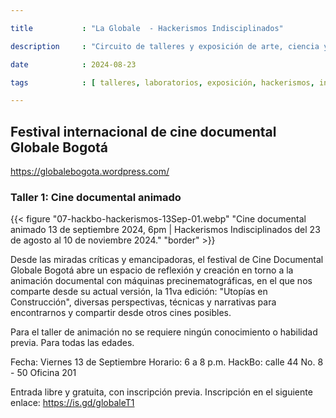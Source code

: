 ```yaml
---

title           : "La Globale  - Hackerismos Indisciplinados"

description     : "Circuito de talleres y exposición de arte, ciencia y tecnología."

date            : 2024-08-23

tags            : [ talleres, laboratorios, exposición, hackerismos, indisciplina, cine, documental, cinematogrfía ]

---
```


## Festival internacional de cine documental Globale Bogotá

https://globalebogota.wordpress.com/

### Taller 1: Cine documental animado

{{< figure "07-hackbo-hackerismos-13Sep-01.webp" "Cine documental animado 13 de septiembre 2024, 6pm | Hackerismos Indisciplinados del 23 de agosto al 10 de noviembre 2024." "border" >}}

Desde las miradas críticas y emancipadoras, el festival de Cine Documental Globale Bogotá 
abre un espacio de reflexión y creación en torno a la animación documental con máquinas precinematográficas, 
en el que nos comparte desde su actual versión, la 11va edición: "Utopías en Construcción", 
diversas perspectivas, técnicas y narrativas para encontrarnos y compartir desde otros cines posibles.

Para el taller de animación no se requiere ningún conocimiento o habilidad previa. Para todas las edades.

Fecha: Viernes 13 de Septiembre
Horario: 6 a 8 p.m.
HackBo: calle 44 No. 8 - 50 Oficina 201

Entrada libre y gratuita, con inscripción previa.
Inscripción en el siguiente enlace: https://is.gd/globaleT1
